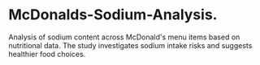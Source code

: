 # McDonalds-Sodium-Analysis.
Analysis of sodium content across McDonald's menu items based on nutritional data. The study investigates sodium intake risks and suggests healthier food choices.
